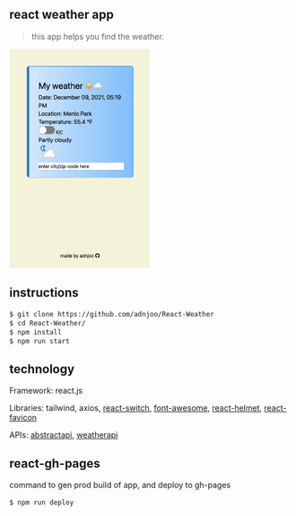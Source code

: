 ## react weather app

> this app helps you find the weather.

<a href='https://adnjoo.github.io/React-Weather/'><img src='./scrn5.png' width='250px'></a>

## instructions
```
$ git clone https://github.com/adnjoo/React-Weather
$ cd React-Weather/
$ npm install
$ npm run start
```

## technology

Framework: react.js

Libraries: tailwind, axios, [react-switch](https://www.npmjs.com/package/react-switch), [font-awesome](https://fontawesome.com/), [react-helmet](https://github.com/nfl/react-helmet), [react-favicon](https://www.npmjs.com/package/react-favicon)

APIs: [abstractapi](https://www.abstractapi.com/), [weatherapi](https://www.weatherapi.com/)


## react-gh-pages

command to gen prod build of app, and deploy to gh-pages
```
$ npm run deploy
```
